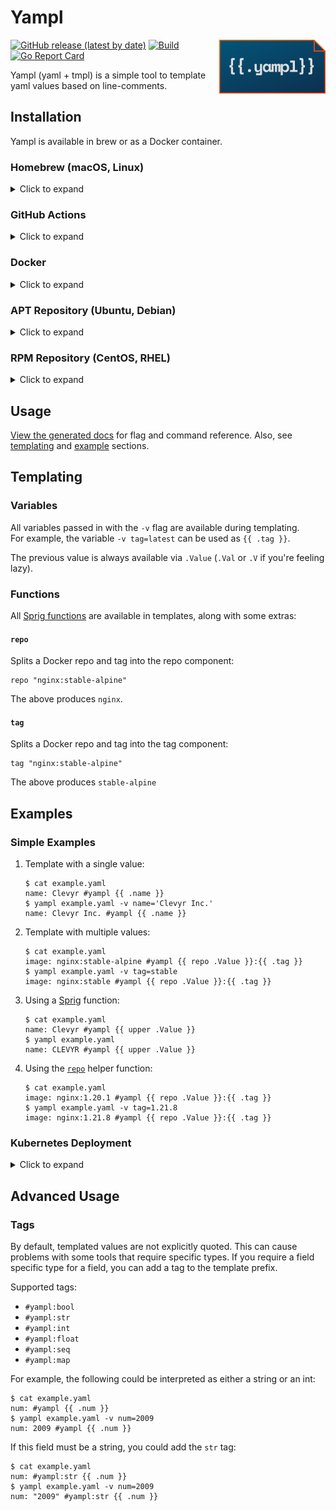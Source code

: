 # Yampl

<img src="./assets/icon.svg" alt="Yampl Icon" width="170" align="right">

[![GitHub release (latest by date)](https://img.shields.io/github/v/release/clevyr/yampl)](https://github.com/clevyr/yampl/releases)
[![Build](https://github.com/clevyr/yampl/actions/workflows/build.yml/badge.svg)](https://github.com/clevyr/yampl/actions/workflows/build.yml)
[![Go Report Card](https://goreportcard.com/badge/github.com/clevyr/yampl)](https://goreportcard.com/report/github.com/clevyr/yampl)

Yampl (yaml + tmpl) is a simple tool to template yaml values based on line-comments.

## Installation

Yampl is available in brew or as a Docker container.

### Homebrew (macOS, Linux)

<details>
  <summary>Click to expand</summary>

  ```shell
  brew install clevyr/tap/yampl
  ```
</details>

### GitHub Actions

<details>
  <summary>Click to expand</summary>

  There are two actions available for CI/CD usage:
  - **[clevyr/setup-yampl-action](https://github.com/clevyr/setup-yampl-action):** Installs yampl during a GitHub Action run.
  - **[clevyr/yampl-action](https://github.com/clevyr/yampl-action):** Installs yampl, runs yampl with the given inputs, then optionally creates a commit for you.

</details>

### Docker

<details>
  <summary>Click to expand</summary>

  yampl has a Docker image available at [`ghcr.io/clevyr/yampl`](https://ghcr.io/clevyr/yampl)

  ```shell
  docker pull ghcr.io/clevyr/yampl
  ```

  To use this image, you will need to volume bind the desired directory into the
  Docker container. The container uses `/data` as its workdir, so if you wanted
  to template `example.yaml` in the current directory, you could run:
  ```shell
  docker run --rm -it -v "$PWD:/data" ghcr.io/clevyr/yampl yampl example.yaml ...
  ```
</details>

### APT Repository (Ubuntu, Debian)

<details>
  <summary>Click to expand</summary>

  1. If you don't have it already, install the `ca-certificates` package
     ```shell
     sudo apt install ca-certificates
     ```

  2. Add Clevyr's apt repository
     ```
     echo 'deb [trusted=yes] https://apt.clevyr.com /' | sudo tee /etc/apt/sources.list.d/clevyr.list
     ```

  3. Update apt repositories
     ```shell
     sudo apt update
     ```

  4. Install yampl
     ```shell
     sudo apt install yampl
     ```
</details>

### RPM Repository (CentOS, RHEL)

<details>
  <summary>Click to expand</summary>

  1. If you don't have it already, install the `ca-certificates` package
     ```shell
     sudo yum install ca-certificates
     ```

  2. Add Clevyr's rpm repository to `/etc/yum.repos.d/clevyr.repo`
     ```ini
     [clevyr]
     name=Clevyr
     baseurl=https://rpm.clevyr.com
     enabled=1
     gpgcheck=0
     ```

  3. Install yampl
     ```shell
     sudo yum install yampl
     ```
</details>

## Usage

[View the generated docs](docs/yampl.md) for flag and command reference.
Also, see [templating](#templating) and [example](#examples) sections.

## Templating

### Variables

All variables passed in with the `-v` flag are available during templating.  
For example, the variable `-v tag=latest` can be used as `{{ .tag }}`.

The previous value is always available via `.Value` (`.Val` or `.V` if you're feeling lazy).

### Functions

All [Sprig functions](https://masterminds.github.io/sprig/) are available in templates, along with some extras:

#### `repo`

Splits a Docker repo and tag into the repo component:
```gotemplate
repo "nginx:stable-alpine"
```
The above produces `nginx`.

#### `tag`

Splits a Docker repo and tag into the tag component:
```gotemplate
tag "nginx:stable-alpine"
```
The above produces `stable-alpine`

## Examples

### Simple Examples

1. Template with a single value:
    ```shell
    $ cat example.yaml
    name: Clevyr #yampl {{ .name }}
    $ yampl example.yaml -v name='Clevyr Inc.'
    name: Clevyr Inc. #yampl {{ .name }}
    ```

2. Template with multiple values:
    ```shell
    $ cat example.yaml
    image: nginx:stable-alpine #yampl {{ repo .Value }}:{{ .tag }}
    $ yampl example.yaml -v tag=stable
    image: nginx:stable #yampl {{ repo .Value }}:{{ .tag }}
    ```

3. Using a [Sprig](https://masterminds.github.io/sprig/) function:
    ```shell
    $ cat example.yaml
    name: Clevyr #yampl {{ upper .Value }}
    $ yampl example.yaml
    name: CLEVYR #yampl {{ upper .Value }}
    ```

4. Using the [`repo`](#repo) helper function:
    ```shell
    $ cat example.yaml
    image: nginx:1.20.1 #yampl {{ repo .Value }}:{{ .tag }}
    $ yampl example.yaml -v tag=1.21.8
    image: nginx:1.21.8 #yampl {{ repo .Value }}:{{ .tag }}
    ```

### Kubernetes Deployment

<details>
  <summary>Click to expand</summary>

  Here is a simple Kubernetes Deployment with an Nginx image:

  ```yaml
  apiVersion: apps/v1
  kind: Deployment
  metadata:
    name: nginx-deployment
  spec:
    selector:
      matchLabels:
        app: nginx
    template:
      metadata:
        labels:
          app: nginx
      spec:
        containers:
          - name: nginx
            image: nginx:1.20.2 #yampl nginx:{{ .tag }}
            ports:
            - containerPort: 80
  ```

  Notice the yaml comment on the same line as `image`.

  If this file was called `nginx.yaml`, then we could replace the image tag by running:
  ```shell
  yampl -i nginx.yaml -v tag=1.21.6
  ```

  The file would be updated in-place:
  ```yaml
  apiVersion: apps/v1
  kind: Deployment
  metadata:
    name: nginx-deployment
  spec:
    selector:
      matchLabels:
        app: nginx
    template:
      metadata:
        labels:
          app: nginx
      spec:
        containers:
          - name: nginx
            image: nginx:1.21.6 #yampl nginx:{{ .tag }}
            ports:
              - containerPort: 80
  ```

  If I wanted to repeat myself even less, I could utilize the `repo` function to pull the existing repo through.
  I could define the `image` template as:
  ```yaml
  image: nginx:1.21.6 #yampl {{ repo .Value }}:{{ .tag }}
  ```

  This would generate the same output, but I didn't have to type `nginx` twice.
  This becomes more useful when using custom Docker registries where repo names can get long.

</details>

## Advanced Usage

### Tags

By default, templated values are not explicitly quoted. This can cause
problems with some tools that require specific types. If you require a
field specific type for a field, you can add a tag to the template prefix.

Supported tags:

- `#yampl:bool`
- `#yampl:str`
- `#yampl:int`
- `#yampl:float`
- `#yampl:seq`
- `#yampl:map`

For example, the following could be interpreted as either a string or an int:

```shell
$ cat example.yaml
num: #yampl {{ .num }}
$ yampl example.yaml -v num=2009
num: 2009 #yampl {{ .num }}
```

If this field must be a string, you could add the `str` tag:

```shell
$ cat example.yaml
num: #yampl:str {{ .num }}
$ yampl example.yaml -v num=2009
num: "2009" #yampl:str {{ .num }}
```
